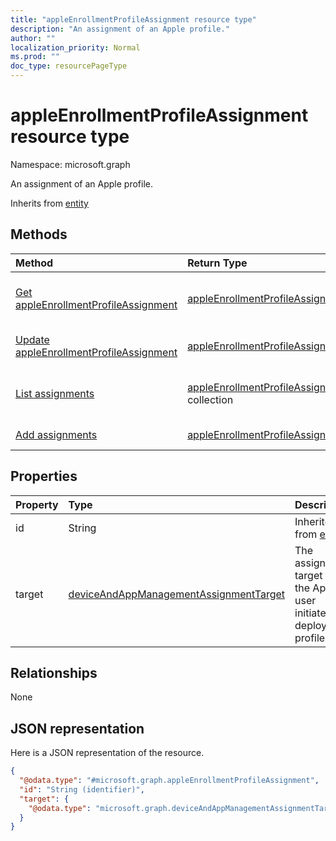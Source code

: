 ```yaml
---
title: "appleEnrollmentProfileAssignment resource type"
description: "An assignment of an Apple profile."
author: ""
localization_priority: Normal
ms.prod: ""
doc_type: resourcePageType
---
```


# appleEnrollmentProfileAssignment resource type


Namespace: microsoft.graph

An assignment of an Apple profile.


Inherits from [entity](../resources/entity.md)

## Methods
|Method|Return Type|Description|
|:---|:---|:---|
|[Get appleEnrollmentProfileAssignment](../api/appleenrollmentprofileassignment-get.md)|[appleEnrollmentProfileAssignment](../resources/appleenrollmentprofileassignment.md)|Read properties and relationships of the [appleEnrollmentProfileAssignment](../resources/appleenrollmentprofileassignment.md) object.|
|[Update appleEnrollmentProfileAssignment](../api/appleenrollmentprofileassignment-update.md)|[appleEnrollmentProfileAssignment](../resources/appleenrollmentprofileassignment.md)|Update the properties of a [appleEnrollmentProfileAssignment](../resources/appleenrollmentprofileassignment.md) object.|
|[List assignments](../api/appleuserinitiatedenrollmentprofile-list-assignments.md)|[appleEnrollmentProfileAssignment](../resources/appleenrollmentprofileassignment.md) collection|Get the appleEnrollmentProfileAssignments from the assignments navigation property.|
|[Add assignments](../api/appleuserinitiatedenrollmentprofile-post-assignments.md)|[appleEnrollmentProfileAssignment](../resources/appleenrollmentprofileassignment.md)|Add assignments by posting to the assignments collection.|

## Properties
|Property|Type|Description|
|:---|:---|:---|
|id|String| Inherited from [entity](../resources/entity.md)|
|target|[deviceAndAppManagementAssignmentTarget](../resources/deviceandappmanagementassignmenttarget.md)|The assignment target for the Apple user initiated deployment profile.|

## Relationships
None

## JSON representation
Here is a JSON representation of the resource.
<!-- {
  "blockType": "resource",
  "keyProperty": "id",
  "@odata.type": "microsoft.graph.appleEnrollmentProfileAssignment",
  "baseType": "microsoft.graph.entity",
  "openType": false
}
-->
``` json
{
  "@odata.type": "#microsoft.graph.appleEnrollmentProfileAssignment",
  "id": "String (identifier)",
  "target": {
    "@odata.type": "microsoft.graph.deviceAndAppManagementAssignmentTarget"
  }
}
```

